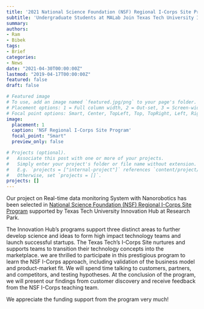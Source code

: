```yaml
---
title: '2021 National Science Foundation (NSF) Regional I-Corps Site Program Kickstart!'
subtitle: 'Undergraduate Students at MALab Join Texas Tech University Innovation Hub at Research Park'
summary:
authors:
- Ram
- Bibek
tags:
- Brief
categories:
- News
date: "2021-04-30T00:00:00Z"
lastmod: "2019-04-17T00:00:00Z"
featured: false
draft: false

# Featured image
# To use, add an image named `featured.jpg/png` to your page's folder.
# Placement options: 1 = Full column width, 2 = Out-set, 3 = Screen-width
# Focal point options: Smart, Center, TopLeft, Top, TopRight, Left, Right, BottomLeft, Bottom, BottomRight
image:
  placement: 1
  caption: 'NSF Regional I-Corps Site Program'
  focal_point: "Smart"
  preview_only: false

# Projects (optional).
#   Associate this post with one or more of your projects.
#   Simply enter your project's folder or file name without extension.
#   E.g. `projects = ["internal-project"]` references `content/project/deep-learning/index.md`.
#   Otherwise, set `projects = []`.
projects: []
---
```

Our project on Real-time data monitoring System with Nanorobotics has been selected in [National Science Foundation (NSF) Regional I-Corps Site Program](https://www.depts.ttu.edu/research/research-park/prototype-build/nsf-icorps.php) supported by Texas Tech University Innovation Hub at Research Park.

The Innovation Hub’s programs support three distinct areas to further develop science and ideas to form high impact technology teams and launch successful startups. The Texas Tech’s I-Corps Site nurtures and supports teams to transition their technology concepts into the marketplace. we are thrilled to participate in this prestigious program to learn the NSF I-Corps approach, including validation of the business model and product-market fit. We will spend time talking to customers, partners, and competitors, and testing hypotheses. At the conclusion of the program, we will present our findings from customer discovery and receive feedback from the NSF I-Corps teaching team.

We appreciate the funding support from the program very much!
